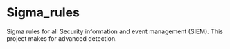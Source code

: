 # Sigma_rules
Sigma rules for all Security information and event management (SIEM). This project makes for advanced detection. 
